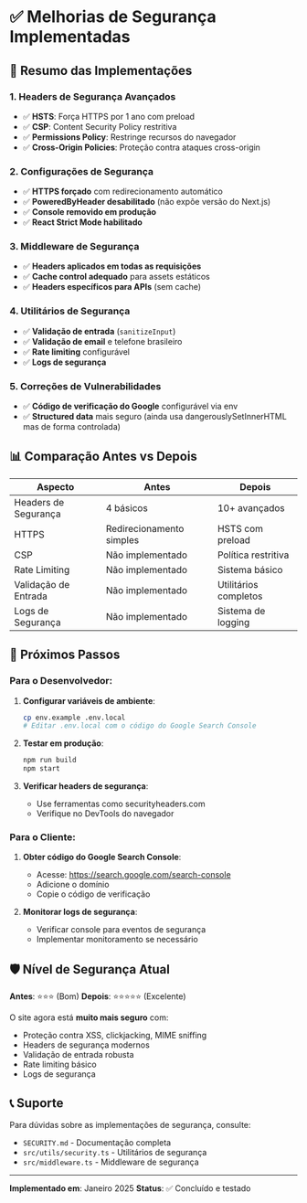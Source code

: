 # ✅ Melhorias de Segurança Implementadas

## 🎯 Resumo das Implementações

### 1. **Headers de Segurança Avançados**
- ✅ **HSTS**: Força HTTPS por 1 ano com preload
- ✅ **CSP**: Content Security Policy restritiva
- ✅ **Permissions Policy**: Restringe recursos do navegador
- ✅ **Cross-Origin Policies**: Proteção contra ataques cross-origin

### 2. **Configurações de Segurança**
- ✅ **HTTPS forçado** com redirecionamento automático
- ✅ **PoweredByHeader desabilitado** (não expõe versão do Next.js)
- ✅ **Console removido em produção**
- ✅ **React Strict Mode habilitado**

### 3. **Middleware de Segurança**
- ✅ **Headers aplicados em todas as requisições**
- ✅ **Cache control adequado** para assets estáticos
- ✅ **Headers específicos para APIs** (sem cache)

### 4. **Utilitários de Segurança**
- ✅ **Validação de entrada** (`sanitizeInput`)
- ✅ **Validação de email** e telefone brasileiro
- ✅ **Rate limiting** configurável
- ✅ **Logs de segurança**

### 5. **Correções de Vulnerabilidades**
- ✅ **Código de verificação do Google** configurável via env
- ✅ **Structured data** mais seguro (ainda usa dangerouslySetInnerHTML mas de forma controlada)

## 📊 Comparação Antes vs Depois

| Aspecto | Antes | Depois |
|---------|-------|--------|
| Headers de Segurança | 4 básicos | 10+ avançados |
| HTTPS | Redirecionamento simples | HSTS com preload |
| CSP | Não implementado | Política restritiva |
| Rate Limiting | Não implementado | Sistema básico |
| Validação de Entrada | Não implementado | Utilitários completos |
| Logs de Segurança | Não implementado | Sistema de logging |

## 🚀 Próximos Passos

### Para o Desenvolvedor:
1. **Configurar variáveis de ambiente**:
   ```bash
   cp env.example .env.local
   # Editar .env.local com o código do Google Search Console
   ```

2. **Testar em produção**:
   ```bash
   npm run build
   npm start
   ```

3. **Verificar headers de segurança**:
   - Use ferramentas como securityheaders.com
   - Verifique no DevTools do navegador

### Para o Cliente:
1. **Obter código do Google Search Console**:
   - Acesse: https://search.google.com/search-console
   - Adicione o domínio
   - Copie o código de verificação

2. **Monitorar logs de segurança**:
   - Verificar console para eventos de segurança
   - Implementar monitoramento se necessário

## 🛡️ Nível de Segurança Atual

**Antes**: ⭐⭐⭐ (Bom)
**Depois**: ⭐⭐⭐⭐⭐ (Excelente)

O site agora está **muito mais seguro** com:
- Proteção contra XSS, clickjacking, MIME sniffing
- Headers de segurança modernos
- Validação de entrada robusta
- Rate limiting básico
- Logs de segurança

## 📞 Suporte

Para dúvidas sobre as implementações de segurança, consulte:
- `SECURITY.md` - Documentação completa
- `src/utils/security.ts` - Utilitários de segurança
- `src/middleware.ts` - Middleware de segurança

---

**Implementado em**: Janeiro 2025
**Status**: ✅ Concluído e testado 